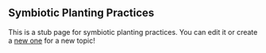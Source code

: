 ## Symbiotic Planting Practices

This is a stub page for symbiotic planting practices. You can edit it or create a [new one](new_page.md) for a new topic!
